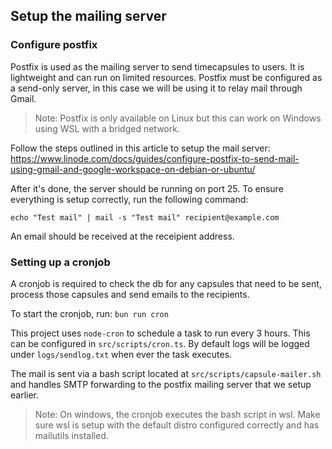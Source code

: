 ## Setup the mailing server

### Configure postfix

Postfix is used as the mailing server to send timecapsules to users. It is lightweight and can run on limited resources. Postfix must be configured as a send-only server, in this case we will be using it to relay mail through Gmail.

> Note: Postfix is only available on Linux but this can work on Windows using WSL with a bridged network.

Follow the steps outlined in this article to setup the mail server:
https://www.linode.com/docs/guides/configure-postfix-to-send-mail-using-gmail-and-google-workspace-on-debian-or-ubuntu/

After it's done, the server should be running on port 25. To ensure everything is setup correctly, run the following command:

`echo "Test mail" | mail -s "Test mail" recipient@example.com`

An email should be received at the receipient address.

### Setting up a cronjob

A cronjob is required to check the db for any capsules that need to be sent, process those capsules and send emails to the recipients.

To start the cronjob, run: `bun run cron`

This project uses `node-cron` to schedule a task to run every 3 hours. This can be configured in `src/scripts/cron.ts`. By default logs will be logged under `logs/sendlog.txt` when ever the task executes.

The mail is sent via a bash script located at `src/scripts/capsule-mailer.sh` and handles SMTP forwarding to the postfix mailing server that we setup earlier.

> Note: On windows, the cronjob executes the bash script in wsl. Make sure wsl is setup with the default distro configured correctly and has mailutils installed.
